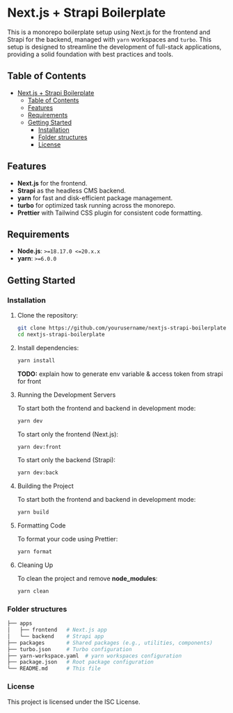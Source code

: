 # Next.js + Strapi Boilerplate

This is a monorepo boilerplate setup using Next.js for the frontend and Strapi for the backend, managed with `yarn` workspaces and `turbo`. This setup is designed to streamline the development of full-stack applications, providing a solid foundation with best practices and tools.

## Table of Contents

- [Next.js + Strapi Boilerplate](#nextjs--strapi-boilerplate)
  - [Table of Contents](#table-of-contents)
  - [Features](#features)
  - [Requirements](#requirements)
  - [Getting Started](#getting-started)
    - [Installation](#installation)
    - [Folder structures](#folder-structures)
    - [License](#license)

## Features

- **Next.js** for the frontend.
- **Strapi** as the headless CMS backend.
- **yarn** for fast and disk-efficient package management.
- **turbo** for optimized task running across the monorepo.
- **Prettier** with Tailwind CSS plugin for consistent code formatting.

## Requirements

- **Node.js**: `>=18.17.0 <=20.x.x`
- **yarn**: `>=6.0.0`

## Getting Started

### Installation

1. Clone the repository:

   ```bash
   git clone https://github.com/yourusername/nextjs-strapi-boilerplate.git
   cd nextjs-strapi-boilerplate
   ```

2. Install dependencies:

   ```bash
   yarn install
   ```

   **TODO:** explain how to generate env variable & access token from strapi for front
3. Running the Development Servers

   To start both the frontend and backend in development mode:

   ```bash
   yarn dev
   ```

   To start only the frontend (Next.js):

   ```bash
   yarn dev:front
   ```

   To start only the backend (Strapi):

   ```bash
   yarn dev:back
   ```

4. Building the Project

   To start both the frontend and backend in development mode:

   ```bash
   yarn build
   ```

5. Formatting Code

   To format your code using Prettier:

   ```bash
   yarn format
   ```

6. Cleaning Up

   To clean the project and remove **node_modules**:

   ```bash
   yarn clean
   ```

### Folder structures

```bash
├── apps
│   ├── frontend   # Next.js app
│   └── backend    # Strapi app
├── packages       # Shared packages (e.g., utilities, components)
├── turbo.json     # Turbo configuration
├── yarn-workspace.yaml  # yarn workspaces configuration
├── package.json   # Root package configuration
└── README.md      # This file
```

### License

This project is licensed under the ISC License.
